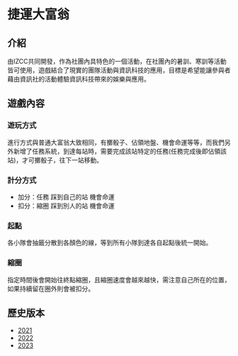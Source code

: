 # 捷運大富翁

## 介紹

由IZCC共同開發，作為社團內具特色的一個活動，在社團內的暑訓、寒訓等活動皆可使用，遊戲結合了現實的團隊活動與資訊科技的應用，目標是希望能讓參與者藉由資訊社的活動體驗資訊科技帶來的娛樂與應用。

## 遊戲內容

### 遊玩方式
進行方式與普通大富翁大致相同，有擲骰子、佔領地盤、機會命運等等，而我們另外新增了任務系統，到達每站時，需要完成該站特定的任務(任務完成後即佔領該站)，才可擲骰子，往下一站移動。

### 計分方式
- 加分：任務 踩到自己的站 機會命運
- 扣分：縮圈 踩到別人的站 機會命運

### 起點
各小隊會抽籤分散到各顏色的線，等到所有小隊到達各自起點後統一開始。

### 縮圈
指定時間後會開始往終點縮圈，且縮圈速度會越來越快，需注意自己所在的位置，如果持續留在圈外則會被扣分。

## 歷史版本

- [2021](https://github.com/IZCC111/izcc-2021-winter-metro)
- [2022](https://github.com/Timothychen00/izcc2022MRT)
- [2023](https://github.com/ddd-dong/izcc2023MRT)
